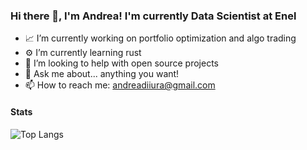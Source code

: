 ### Hi there 👋, I'm Andrea! I'm currently Data Scientist at Enel

- 📈 I’m currently working on portfolio optimization and algo trading
- ⚙️ I’m currently learning rust
- 🤔 I’m looking to help with open source projects
- 💬 Ask me about... anything you want!
- 📫 How to reach me: andreadiiura@gmail.com

#### Stats
![Top Langs](https://github-readme-stats.vercel.app/api/top-langs/?username=agdiiura&theme=onedark&hide=html&layout=compact&langs_count=6)
